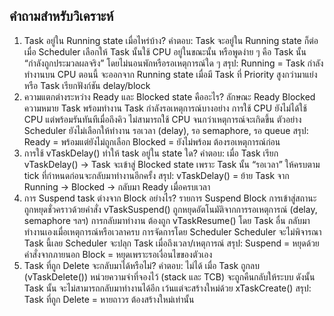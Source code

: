 ## คำถามสำหรับวิเคราะห์

1. Task อยู่ใน Running state เมื่อไหร่บ้าง?
คำตอบ:
Task จะอยู่ใน Running state ก็ต่อเมื่อ Scheduler เลือกให้ Task นั้นใช้ CPU อยู่ในขณะนั้น
หรือพูดง่าย ๆ คือ Task นั้น “กำลังถูกประมวลผลจริง” โดยไม่นอนพักหรือรอเหตุการณ์ใด ๆ
สรุป:
Running = Task กำลังทำงานบน CPU ตอนนี้
จะออกจาก Running state เมื่อมี Task ที่ Priority สูงกว่ามาแย่ง หรือ Task เรียกฟังก์ชัน delay/block
2. ความแตกต่างระหว่าง Ready และ Blocked state คืออะไร?
ลักษณะ	Ready	Blocked
ความหมาย	Task พร้อมทำงาน	Task กำลังรอเหตุการณ์บางอย่าง
การใช้ CPU	ยังไม่ได้ใช้ CPU แต่พร้อมรันทันทีเมื่อถึงคิว	ไม่สามารถใช้ CPU จนกว่าเหตุการณ์จะเกิดขึ้น
ตัวอย่าง	Scheduler ยังไม่เลือกให้ทำงาน	รอเวลา (delay), รอ semaphore, รอ queue
สรุป:
Ready = พร้อมแต่ยังไม่ถูกเลือก
Blocked = ยังไม่พร้อม ต้องรอเหตุการณ์ก่อน
3. การใช้ vTaskDelay() ทำให้ task อยู่ใน state ใด?
คำตอบ:
เมื่อ Task เรียก vTaskDelay() → Task จะเข้าสู่ Blocked state
เพราะ Task นั้น “รอเวลา” ให้ครบตาม tick ที่กำหนดก่อนจะกลับมาทำงานอีกครั้ง
สรุป:
vTaskDelay() = ย้าย Task จาก Running → Blocked → กลับมา Ready เมื่อครบเวลา
4. การ Suspend task ต่างจาก Block อย่างไร?
รายการ	Suspend	Block
การเข้าสู่สถานะ	ถูกหยุดชั่วคราวด้วยคำสั่ง vTaskSuspend()	ถูกหยุดอัตโนมัติจากการรอเหตุการณ์ (delay, semaphore ฯลฯ)
การกลับมาทำงาน	ต้องถูก vTaskResume() โดย Task อื่น	กลับมาทำงานเองเมื่อเหตุการณ์หรือเวลาครบ
การจัดการโดย Scheduler	Scheduler จะไม่พิจารณา Task นี้เลย	Scheduler จะปลุก Task เมื่อถึงเวลา/เหตุการณ์
สรุป:
Suspend = หยุดด้วยคำสั่งจากภายนอก
Block = หยุดเพราะรอเงื่อนไขของตัวเอง
5. Task ที่ถูก Delete จะกลับมาได้หรือไม่?
คำตอบ:
ไม่ได้
เมื่อ Task ถูกลบ (vTaskDelete()) หน่วยความจำที่จองไว้ (stack และ TCB) จะถูกคืนกลับให้ระบบ
ดังนั้น Task นั้น จะไม่สามารถกลับมาทำงานได้อีก เว้นแต่จะสร้างใหม่ด้วย xTaskCreate()
สรุป:
Task ที่ถูก Delete = หายถาวร ต้องสร้างใหม่เท่านั้น